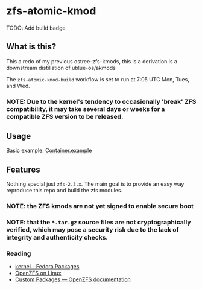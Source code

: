 # zfs-atomic-kmod
TODO: Add build badge

## What is this?
This a redo of my previous ostree-zfs-kmods, this is a derivation is a downstream distillation of ublue-os/akmods

The `zfs-atomic-kmod-build` workflow is set to run at 7:05 UTC Mon, Tues, and Wed.

### NOTE: Due to the kernel's tendency to occasionally 'break' ZFS compatibility, it may take several days or weeks for a compatible ZFS version to be released.

## Usage

Basic example: [Container.example][example]

[example]: https://github.com/mitchejj/zfs-atomic-kmod/blob/main/Containerfile.example


## Features
Nothing special just `zfs-2.3.x`. The main goal is to provide an easy way
reproduce this repo and build the zfs modules. 

### NOTE: the ZFS kmods are not yet signed to enable secure boot
### NOTE: that the `*.tar.gz` source files are not cryptographically verified, which may pose a security risk due to the lack of integrity and authenticity checks.




### Reading

* [kernel - Fedora Packages](https://packages.fedoraproject.org/pkgs/kernel/kernel/)
* [OpenZFS on Linux](https://zfsonlinux.org/)
* [Custom Packages — OpenZFS documentation](https://openzfs.github.io/openzfs-docs/Developer%20Resources/Custom%20Packages.html)


